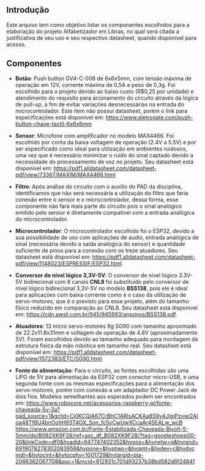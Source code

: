 ## Introdução
Este arquivo tem como objetivo listar os componentes escolhidos para a elaboração do projeto Alfabetizador em Libras, no qual será citada a justificativa de seu uso e seu respectivo datasheet, quando disponível para acesso.

## Componentes
- **Botão**: Push button GV4-C-008 de 6x6x5mm, com tensão máxima de operação em 12V, corrente máxima de 0,5A e peso de 0,3g. Foi escolhido para o projeto devido ao baixo custo (R$0,25 por unidade) e atendimento do requisito para acionamento do circuito através da lógica de pull-up, a fim de evitar variações desnecessárias na entrada do microcontrolador. Este item não possui datasheet, porém o link para especificações está disponível em: https://www.eletrogate.com/push-button-chave-tactil-6x6x6mm

- **Sensor**: Microfone com amplificador no modelo MAX4466. Foi escolhido por conta da baixa voltagem de operação (2.4V a 5.5V) e por ser especificado como ideal para utilização em ambientes ruidosos, uma vez que é necessário minimizar o ruído do sinal captado devido a necessidade do processamento de voz no projeto.
Seu datasheet está disponível em: https://pdf1.alldatasheet.com/datasheet-pdf/view/73367/MAXIM/MAX4466.html

- **Filtro**: Após análise do circuito com o auxílio do PAD da disciplina, identificamos que não será necessária a utilização do filtro que faria conexão entre o sensor e o microcontrolador, dessa forma, esse componente não fará mais parte do circuito pois o sinal analógico emitido pelo sensor é diretamente compatível com a entrada analógica do microcontrolador.

- **Microcontrolador**: O microcontrolador escolhido foi o ESP32, devido a sua possibilidade de uso com aplicações de audio, entrada analógica de sinal (necessária devido a saída analógica do sensor) e quantidade suficiente de pinos para a conexão com os treze atuadores. Seu datasheet está disponível em: https://pdf1.alldatasheet.com/datasheet-pdf/view/1148023/ESPRESSIF/ESP32.html.

- **Conversor de nível lógico 3,3V-5V**: O conversor de nível lógico 3.3V-5V bidirecional com 8 canais **CNL8** foi substituído pelo conversor de nível lógico bidirecional 3,3V-5V no modelo **BSS138**, pois ele é ideal para aplicações com baixa corrente como é o caso da utilização de servo-motores, que é o previsto para esse projeto, além do tamanho físico reduzido em comparação ao CNL8. Seu datasheet está disponível em: https://cdn.awsli.com.br/945/945993/arquivos/BSS138.pdf. 

- **Atuadores**: 13 micro servo-motores 9g SG90 com tamanho aproximado de 22.2x11.8x31mm e voltagem de operação de 4.8V (aproximadamente 5V). Foram escolhidos devido ao tamanho adequado para montagem da estrutura física da mão robótica em tamanho real. Seu datasheet está disponível em: https://pdf1.alldatasheet.com/datasheet-pdf/view/1572383/ETC/SG90.html.

- **Fonte de alimentação**: Para o circuito, as fontes escolhidas são uma LiPO de 5V para alimentação da ESP32 com conector micro-USB, e uma segunda fonte com as mesmas especificações para a alimentação dos servo-motores, porém com conexão a um adaptador DC Power Jack de dois fios. Modelos semelhantes aos esperados podem ser encontrados em: 
https://www.robocore.net/acessorios-raspberry-pi/fonte-chaveada-5v-3a?gad_source=1&gclid=Cj0KCQiA67CrBhC1ARIsACKAa8S9v4JIgiPzvwi2AIoa48Tf8U4bnOohH93T4OX_Son_fc5yCwUwXCcaAr4SEALw_wcB
https://www.amazon.com.br/Fonte-Estabilizada-Chaveada-Bivolt-5-5mm/dp/B082XK9F28/ref=asc_df_B082XK9F28/?tag=googleshopp00-20&linkCode=df0&hvadid=647747402352&hvpos=&hvnetw=g&hvrand=6919078278302083958&hvpone=&hvptwo=&hvqmt=&hvdev=c&hvdvcmdl=&hvlocint=&hvlocphy=1001729&hvtargid=pla-2066362067708&psc=1&mcid=912931c701d93237b38bd582d6f24841


